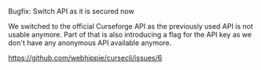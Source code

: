 Bugfix: Switch API as it is secured now

We switched to the official Curseforge API as the previously used API is not
usable anymore. Part of that is also introducing a flag for the API key as we
don't have any anonymous API available anymore.

https://github.com/webhippie/cursecli/issues/6
